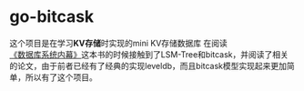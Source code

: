 # go-bitcask

这个项目是在学习**KV存储**时实现的mini KV存储数据库
在阅读[《数据库系统内幕》](https://book.douban.com/subject/35078474/)这本书的时候接触到了LSM-Tree和bitcask，并阅读了相关的论文，由于前者已经有了经典的实现leveldb，而且bitcask模型实现起来更加简单，所以有了这个项目。